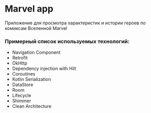 # Marvel app #

Приложение для просмотра характеристик и истории героев по комиксам Вселенной Marvel

### Примерный список используемых технологий: ###

* Navigation Component
* Retrofit
* OkHttp
* Dependency injection with Hilt
* Coroutines
* Kotlin Serialization
* DataStore
* Room
* Lifecycle
* Shimmer
* Clean Architecture

